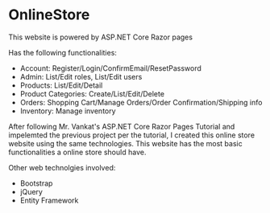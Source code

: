 # OnlineStore
This website is powered by ASP.NET Core Razor pages

Has the following functionalities:
- Account: Register/Login/ConfirmEmail/ResetPassword
- Admin: List/Edit roles, List/Edit users
- Products: List/Edit/Detail
- Product Categories: Create/List/Edit/Delete
- Orders: Shopping Cart/Manage Orders/Order Confirmation/Shipping info
- Inventory: Manage inventory

After following Mr. Vankat's ASP.NET Core Razor Pages Tutorial and impelemted the previous project per the tutorial,
I created this online store website using the same technologies.
This website has the most basic functionalities a online store should have.

Other web technolgies involved:
- Bootstrap
- jQuery
- Entity Framework

